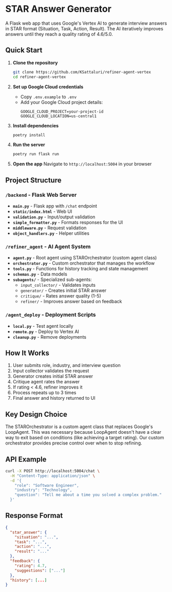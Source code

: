 # STAR Answer Generator

A Flask web app that uses Google's Vertex AI to generate interview answers in STAR format (Situation, Task, Action, Result). The AI iteratively improves answers until they reach a quality rating of 4.6/5.0.

## Quick Start

1. **Clone the repository**
   ```bash
   git clone https://github.com/KSattaluri/refiner-agent-vertex
   cd refiner-agent-vertex
   ```

2. **Set up Google Cloud credentials**
   - Copy `.env.example` to `.env`
   - Add your Google Cloud project details:
     ```
     GOOGLE_CLOUD_PROJECT=your-project-id
     GOOGLE_CLOUD_LOCATION=us-central1
     ```

3. **Install dependencies**
   ```bash
   poetry install
   ```

4. **Run the server**
   ```bash
   poetry run flask run
   ```

5. **Open the app**
   Navigate to `http://localhost:5004` in your browser

## Project Structure

### `/backend` - Flask Web Server
- **`main.py`** - Flask app with `/chat` endpoint
- **`static/index.html`** - Web UI
- **`validation.py`** - Input/output validation
- **`simple_formatter.py`** - Formats responses for the UI
- **`middleware.py`** - Request validation
- **`object_handlers.py`** - Helper utilities

### `/refiner_agent` - AI Agent System
- **`agent.py`** - Root agent using STAROrchestrator (custom agent class)
- **`orchestrator.py`** - Custom orchestrator that manages the workflow
- **`tools.py`** - Functions for history tracking and state management
- **`schemas.py`** - Data models
- **`subagents/`** - Specialized sub-agents:
  - `input_collector/` - Validates inputs
  - `generator/` - Creates initial STAR answer
  - `critique/` - Rates answer quality (1-5)
  - `refiner/` - Improves answer based on feedback

### `/agent_deploy` - Deployment Scripts
- **`local.py`** - Test agent locally
- **`remote.py`** - Deploy to Vertex AI
- **`cleanup.py`** - Remove deployments

## How It Works

1. User submits role, industry, and interview question
2. Input collector validates the request
3. Generator creates initial STAR answer
4. Critique agent rates the answer
5. If rating < 4.6, refiner improves it
6. Process repeats up to 3 times
7. Final answer and history returned to UI

## Key Design Choice

The STAROrchestrator is a custom agent class that replaces Google's LoopAgent. This was necessary because LoopAgent doesn't have a clear way to exit based on conditions (like achieving a target rating). Our custom orchestrator provides precise control over when to stop refining.

## API Example

```bash
curl -X POST http://localhost:5004/chat \
  -H "Content-Type: application/json" \
  -d '{
    "role": "Software Engineer",
    "industry": "Technology", 
    "question": "Tell me about a time you solved a complex problem."
  }'
```

## Response Format

```json
{
  "star_answer": {
    "situation": "...",
    "task": "...",
    "action": "...",
    "result": "..."
  },
  "feedback": {
    "rating": 4.7,
    "suggestions": ["..."]
  },
  "history": [...]
}
```